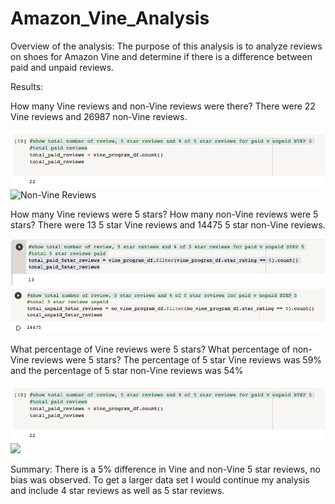 # Amazon_Vine_Analysis

Overview of the analysis:
The purpose of this analysis is to analyze reviews on shoes for Amazon Vine and determine if there is a difference between paid and unpaid reviews. 

Results:

How many Vine reviews and non-Vine reviews were there?
There were 22 Vine reviews and 26987 non-Vine reviews.

![Vine Reviews](Vine_reviews.png)
![Non-Vine Reviews](Non-Vine_reviews.png)

How many Vine reviews were 5 stars? How many non-Vine reviews were 5 stars?
There were 13 5 star Vine reviews and 14475 5 star non-Vine reviews. 

![](5_star_Vine_reviews.png)
![](5_star_non-Vine_reviews.png)

What percentage of Vine reviews were 5 stars? What percentage of non-Vine reviews were 5 stars?
The percentage of 5 star Vine reviews was 59% and the percentage of 5 star non-Vine reviews was 54%

![](Vine_reviews.png)
![](non-Vine_reviews.png)

Summary:
There is a 5% difference in Vine and non-Vine 5 star reviews, no bias was observed. To get a larger data set I would continue my analysis and include 4 star reviews as well as 5 star reviews. 
